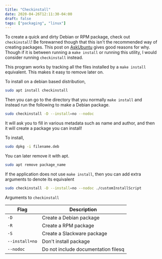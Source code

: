 ```yaml
---
title: "Checkinstall"
date: 2020-04-26T12:11:30-04:00
draft: false
tags: ["packaging", "linux"]
---
```


To create a quick and dirty Debian or RPM package, check out `checkinstall`! Be forewarned though that this isn't the recommended way of creating packages. This post on [AskUbuntu](https://askubuntu.com/questions/1138384/why-is-checkinstall-no-longer-being-maintained) gives good reasons for why. Though if it is between running a `make install` or running this utility, I would consider running `checkinstall` instead.

This program works by tracking all the files installed by a `make install` equivalent. This makes it easy to remove later on. 

To install on a debian based distribution,

```bash
sudo apt install checkinstall
```

Then you can go to the directory that you normally `make install` and instead run the following to make a Debian package.

```bash
sudo checkinstall -D --install=no --nodoc
```

It will ask you to fill in various metadata such as name and author, and then it will create a package you can install!

To install,
```bash
sudo dpkg -i filename.deb
```

You can later remove it with apt.

```bash
sudo apt remove package_name
```

If the application does not use `make install`, then you can add extra arguments to denote its equivalent

```bash
sudo checkinstall -D --install=no --nodoc ./customInstallScript
```

Arguments to `checkinstall`

| Flag           | Description                         |
| -------------- | ----------------------------------- |
| `-D`           | Create a Debian package             |
| `-R`           | Create a RPM package                |
| `-S`           | Create a Slackware package          |
| `--install=no` | Don't install package               |
| `--nodoc`      | Do not include documentation filesq |

